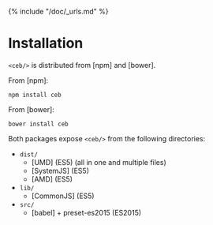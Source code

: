 {% include "/doc/_urls.md" %}
# Installation

`<ceb/>` is distributed from [npm] and [bower].

From [npm]:
```shell
npm install ceb
```

From [bower]:
```shell
bower install ceb
```

Both packages expose `<ceb/>` from the following directories:

* `dist/`
  * [UMD] (ES5) (all in one and multiple files)
  * [SystemJS] (ES5)
  * [AMD] (ES5)
* `lib/`
  * [CommonJS] (ES5)
* `src/`
  * [babel] + preset-es2015 (ES2015)
